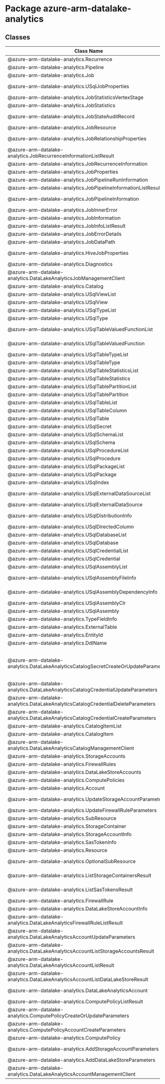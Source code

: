 # Package azure-arm-datalake-analytics
## Classes
| Class Name | Description |
|---|---|
| @azure-arm-datalake-analytics.Recurrence |Class representing a Recurrence.|
| @azure-arm-datalake-analytics.Pipeline |Class representing a Pipeline.|
| @azure-arm-datalake-analytics.Job |Class representing a Job.|
| @azure-arm-datalake-analytics.USqlJobProperties |U-SQL job properties used when submitting and retrieving U-SQL jobs.|
| @azure-arm-datalake-analytics.JobStatisticsVertexStage |The Data Lake Analytics job statistics vertex stage information.|
| @azure-arm-datalake-analytics.JobStatistics |The Data Lake Analytics job execution statistics.|
| @azure-arm-datalake-analytics.JobStateAuditRecord |The Data Lake Analytics job state audit records for tracking the lifecycle of a job.|
| @azure-arm-datalake-analytics.JobResource |The Data Lake Analytics job resources.|
| @azure-arm-datalake-analytics.JobRelationshipProperties |Job relationship information properties including pipeline information, correlation information, etc.|
| @azure-arm-datalake-analytics.JobRecurrenceInformationListResult |List of job recurrence information items.|
| @azure-arm-datalake-analytics.JobRecurrenceInformation |Recurrence job information for a specific recurrence.|
| @azure-arm-datalake-analytics.JobProperties |The common Data Lake Analytics job properties.|
| @azure-arm-datalake-analytics.JobPipelineRunInformation |Run info for a specific job pipeline.|
| @azure-arm-datalake-analytics.JobPipelineInformationListResult |List of job pipeline information items.|
| @azure-arm-datalake-analytics.JobPipelineInformation |Job Pipeline Information, showing the relationship of jobs and recurrences of those jobs in a pipeline.|
| @azure-arm-datalake-analytics.JobInnerError |The Data Lake Analytics job error details.|
| @azure-arm-datalake-analytics.JobInformation |The common Data Lake Analytics job information properties.|
| @azure-arm-datalake-analytics.JobInfoListResult |List of jobInfo items.|
| @azure-arm-datalake-analytics.JobErrorDetails |The Data Lake Analytics job error details.|
| @azure-arm-datalake-analytics.JobDataPath |A Data Lake Analytics job data path item.|
| @azure-arm-datalake-analytics.HiveJobProperties |Hive job properties used when submitting and retrieving Hive jobs.|
| @azure-arm-datalake-analytics.Diagnostics |Error diagnostic information for failed jobs.|
| @azure-arm-datalake-analytics.DataLakeAnalyticsJobManagementClient |Class representing a DataLakeAnalyticsJobManagementClient.|
| @azure-arm-datalake-analytics.Catalog |Class representing a Catalog.|
| @azure-arm-datalake-analytics.USqlViewList |A Data Lake Analytics catalog U-SQL view item list.|
| @azure-arm-datalake-analytics.USqlView |A Data Lake Analytics catalog U-SQL view item.|
| @azure-arm-datalake-analytics.USqlTypeList |A Data Lake Analytics catalog U-SQL type item list.|
| @azure-arm-datalake-analytics.USqlType |A Data Lake Analytics catalog U-SQL type item.|
| @azure-arm-datalake-analytics.USqlTableValuedFunctionList |A Data Lake Analytics catalog U-SQL table valued function item list.|
| @azure-arm-datalake-analytics.USqlTableValuedFunction |A Data Lake Analytics catalog U-SQL table valued function item.|
| @azure-arm-datalake-analytics.USqlTableTypeList |A Data Lake Analytics catalog U-SQL table type item list.|
| @azure-arm-datalake-analytics.USqlTableType |A Data Lake Analytics catalog U-SQL table type item.|
| @azure-arm-datalake-analytics.USqlTableStatisticsList |A Data Lake Analytics catalog U-SQL table statistics item list.|
| @azure-arm-datalake-analytics.USqlTableStatistics |A Data Lake Analytics catalog U-SQL table statistics item.|
| @azure-arm-datalake-analytics.USqlTablePartitionList |A Data Lake Analytics catalog U-SQL table partition item list.|
| @azure-arm-datalake-analytics.USqlTablePartition |A Data Lake Analytics catalog U-SQL table partition item.|
| @azure-arm-datalake-analytics.USqlTableList |A Data Lake Analytics catalog U-SQL table item list.|
| @azure-arm-datalake-analytics.USqlTableColumn |A Data Lake Analytics catalog U-SQL table column item.|
| @azure-arm-datalake-analytics.USqlTable |A Data Lake Analytics catalog U-SQL table item.|
| @azure-arm-datalake-analytics.USqlSecret |A Data Lake Analytics catalog U-SQL secret item.|
| @azure-arm-datalake-analytics.USqlSchemaList |A Data Lake Analytics catalog U-SQL schema item list.|
| @azure-arm-datalake-analytics.USqlSchema |A Data Lake Analytics catalog U-SQL schema item.|
| @azure-arm-datalake-analytics.USqlProcedureList |A Data Lake Analytics catalog U-SQL procedure item list.|
| @azure-arm-datalake-analytics.USqlProcedure |A Data Lake Analytics catalog U-SQL procedure item.|
| @azure-arm-datalake-analytics.USqlPackageList |A Data Lake Analytics catalog U-SQL package item list.|
| @azure-arm-datalake-analytics.USqlPackage |A Data Lake Analytics catalog U-SQL package item.|
| @azure-arm-datalake-analytics.USqlIndex |A Data Lake Analytics catalog U-SQL table index item.|
| @azure-arm-datalake-analytics.USqlExternalDataSourceList |A Data Lake Analytics catalog U-SQL external datasource item list.|
| @azure-arm-datalake-analytics.USqlExternalDataSource |A Data Lake Analytics catalog U-SQL external datasource item.|
| @azure-arm-datalake-analytics.USqlDistributionInfo |A Data Lake Analytics catalog U-SQL distribution information object.|
| @azure-arm-datalake-analytics.USqlDirectedColumn |A Data Lake Analytics catalog U-SQL directed column item.|
| @azure-arm-datalake-analytics.USqlDatabaseList |A Data Lake Analytics catalog U-SQL database item list.|
| @azure-arm-datalake-analytics.USqlDatabase |A Data Lake Analytics catalog U-SQL database item.|
| @azure-arm-datalake-analytics.USqlCredentialList |A Data Lake Analytics catalog U-SQL credential item list.|
| @azure-arm-datalake-analytics.USqlCredential |A Data Lake Analytics catalog U-SQL credential item.|
| @azure-arm-datalake-analytics.USqlAssemblyList |A Data Lake Analytics catalog U-SQL assembly CLR item list.|
| @azure-arm-datalake-analytics.USqlAssemblyFileInfo |A Data Lake Analytics catalog U-SQL assembly file information item.|
| @azure-arm-datalake-analytics.USqlAssemblyDependencyInfo |A Data Lake Analytics catalog U-SQL dependency information item.|
| @azure-arm-datalake-analytics.USqlAssemblyClr |A Data Lake Analytics catalog U-SQL assembly CLR item.|
| @azure-arm-datalake-analytics.USqlAssembly |A Data Lake Analytics catalog U-SQL Assembly.|
| @azure-arm-datalake-analytics.TypeFieldInfo |A Data Lake Analytics catalog type field information item.|
| @azure-arm-datalake-analytics.ExternalTable |A Data Lake Analytics catalog external table item.|
| @azure-arm-datalake-analytics.EntityId |A Data Lake Analytics catalog entity identifier object.|
| @azure-arm-datalake-analytics.DdlName |A Data Lake Analytics DDL name item.|
| @azure-arm-datalake-analytics.DataLakeAnalyticsCatalogSecretCreateOrUpdateParameters |Data Lake Analytics catalog secret creation and update parameters. This is deprecated and will be removed in the next release. Please use DataLakeAnalyticsCatalogCredentialCreateOrUpdateParameters instead.|
| @azure-arm-datalake-analytics.DataLakeAnalyticsCatalogCredentialUpdateParameters |Data Lake Analytics catalog credential update parameters.|
| @azure-arm-datalake-analytics.DataLakeAnalyticsCatalogCredentialDeleteParameters |Data Lake Analytics catalog credential deletion parameters.|
| @azure-arm-datalake-analytics.DataLakeAnalyticsCatalogCredentialCreateParameters |Data Lake Analytics catalog credential creation parameters.|
| @azure-arm-datalake-analytics.CatalogItemList |A Data Lake Analytics catalog item list.|
| @azure-arm-datalake-analytics.CatalogItem |A Data Lake Analytics catalog item.|
| @azure-arm-datalake-analytics.DataLakeAnalyticsCatalogManagementClient |Class representing a DataLakeAnalyticsCatalogManagementClient.|
| @azure-arm-datalake-analytics.StorageAccounts |Class representing a StorageAccounts.|
| @azure-arm-datalake-analytics.FirewallRules |Class representing a FirewallRules.|
| @azure-arm-datalake-analytics.DataLakeStoreAccounts |Class representing a DataLakeStoreAccounts.|
| @azure-arm-datalake-analytics.ComputePolicies |Class representing a ComputePolicies.|
| @azure-arm-datalake-analytics.Account |Class representing a Account.|
| @azure-arm-datalake-analytics.UpdateStorageAccountParameters |Storage account parameters for a storage account being updated in a Data Lake Analytics account.|
| @azure-arm-datalake-analytics.UpdateFirewallRuleParameters |Data Lake Analytics firewall rule update parameters|
| @azure-arm-datalake-analytics.SubResource |The Sub Resource model definition.|
| @azure-arm-datalake-analytics.StorageContainer |Azure Storage blob container information.|
| @azure-arm-datalake-analytics.StorageAccountInfo |Azure Storage account information.|
| @azure-arm-datalake-analytics.SasTokenInfo |SAS token information.|
| @azure-arm-datalake-analytics.Resource |The Resource model definition.|
| @azure-arm-datalake-analytics.OptionalSubResource |The Resource model definition for a nested resource with no required properties.|
| @azure-arm-datalake-analytics.ListStorageContainersResult |The list of blob containers associated with the storage account attached to the Data Lake Analytics account.|
| @azure-arm-datalake-analytics.ListSasTokensResult |The SAS response that contains the storage account, container and associated SAS token for connection use.|
| @azure-arm-datalake-analytics.FirewallRule |Data Lake Analytics firewall rule information|
| @azure-arm-datalake-analytics.DataLakeStoreAccountInfo |Data Lake Store account information.|
| @azure-arm-datalake-analytics.DataLakeAnalyticsFirewallRuleListResult |Data Lake Analytics firewall rule list information.|
| @azure-arm-datalake-analytics.DataLakeAnalyticsAccountUpdateParameters |The parameters that can be used to update an existing Data Lake Analytics account.|
| @azure-arm-datalake-analytics.DataLakeAnalyticsAccountListStorageAccountsResult |Azure Storage Account list information.|
| @azure-arm-datalake-analytics.DataLakeAnalyticsAccountListResult |DataLakeAnalytics Account list information.|
| @azure-arm-datalake-analytics.DataLakeAnalyticsAccountListDataLakeStoreResult |Data Lake Account list information.|
| @azure-arm-datalake-analytics.DataLakeAnalyticsAccount |A Data Lake Analytics account object, containing all information associated with the named Data Lake Analytics account.|
| @azure-arm-datalake-analytics.ComputePolicyListResult |The list of compute policies in the account.|
| @azure-arm-datalake-analytics.ComputePolicyCreateOrUpdateParameters |The parameters used to create a new compute policy.|
| @azure-arm-datalake-analytics.ComputePolicyAccountCreateParameters |The parameters used to create a new compute policy.|
| @azure-arm-datalake-analytics.ComputePolicy |The parameters used to create a new compute policy.|
| @azure-arm-datalake-analytics.AddStorageAccountParameters |Storage account parameters for a storage account being added to a Data Lake Analytics account.|
| @azure-arm-datalake-analytics.AddDataLakeStoreParameters |Additional Data Lake Store parameters.|
| @azure-arm-datalake-analytics.DataLakeAnalyticsAccountManagementClient |Class representing a DataLakeAnalyticsAccountManagementClient.|
